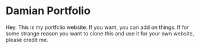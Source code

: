 # Damian Portfolio

Hey. This is my portfolio website. If you want, you can add on things. If for some strange reason you want to clone this and use it for your own website, please credit me.
